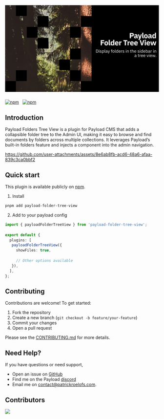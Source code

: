 # ![Payload Folders Tree View](.github/assets/github-title.png)

<p align="left">
  <a href="https://www.npmjs.com/package/payload-folder-tree-view"><img alt="npm" src="https://img.shields.io/npm/dw/payload-folder-tree-view?style=flat-square" /></a>
  &nbsp;
  <a href="https://www.npmjs.com/package/payload-folder-tree-view"><img alt="npm" src="https://img.shields.io/npm/v/payload-folder-tree-view?style=flat-square" /></a>
</p>

## Introduction

Payload Folders Tree View is a plugin for Payload CMS that adds a collapsible folder tree to the Admin UI, making it easy to browse and find documents by folders across multiple collections. It leverages Payload’s built-in folders feature and injects a component into the admin navigation.

https://github.com/user-attachments/assets/8e6ab8fb-acd6-48a6-afaa-839c3ca0bbf2

## Quick start
This plugin is available publicly on [npm](https://www.npmjs.com/package/payload-folder-tree-view).

1) Install
```bash
pnpm add payload-folder-tree-view
```

2) Add to your payload config

```ts
import { payloadFolderTreeView } from 'payload-folder-tree-view';

export default {
  plugins: [
   payloadFolderTreeView({
     showFiles: true,

     // Other options available
   }),
  ],
};
```

## Contributing

Contributions are welcome! To get started:

1. Fork the repository
2. Create a new branch (`git checkout -b feature/your-feature`)
3. Commit your changes
4. Open a pull request

Please see the [CONTRIBUTING.md](CONTRIBUTING.md) for more details.

## Need Help?

If you have questions or need support, 
- Open an issue on [GitHub](https://github.com/payloadcms/payload-folder-tree-view/issues)
- Find me on the Payload [discord](https://discord.com/invite/r6sCXqVk3v)
- Email me on [contact@patrickroelofs.com](mailto:contact@patrickroelofs.com).

## Contributors
<img align="left" src="https://contributors-img.web.app/image?repo=patrickroelofs/payload-folder-tree-view"/>

